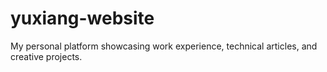 # yuxiang-website
My personal platform showcasing work experience, technical articles, and creative projects.
